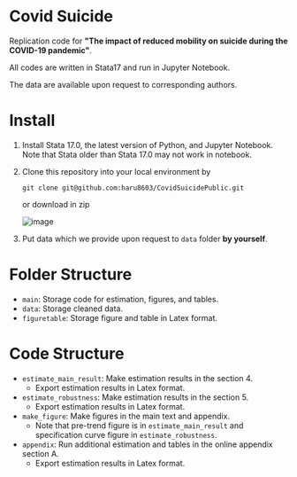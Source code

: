 # Covid Suicide
Replication code for **"The impact of reduced mobility on suicide during the COVID-19 pandemic"**. 

All codes are written in Stata17 and run in Jupyter Notebook. 

The data are available upon request to corresponding authors.

# Install

1. Install Stata 17.0, the latest version of Python, and Jupyter Notebook. Note that Stata older than Stata 17.0 may not work in notebook.

2. Clone this repository into your local environment by 

    ```git clone git@github.com:haru8603/CovidSuicidePublic.git```
    
   or download in zip
   
   ![image](https://user-images.githubusercontent.com/38587774/204088864-abf6d624-01a4-4ca3-bf95-01459dadf9b9.png)

3. Put data which we provide upon request to ```data``` folder  **by yourself**.

# Folder Structure
- ```main```: Storage code for estimation, figures, and tables.
- ```data```: Storage cleaned data.
- ```figuretable```: Storage figure and table in Latex format.

# Code Structure
- ```estimate_main_result```: Make estimation results in the section 4. 
  - Export estimation results in Latex format.
- ```estimate_robustness```: Make estimation results in the section 5. 
  - Export estimation results in Latex format.
- ```make_figure```: Make figures in the main text and appendix.
  - Note that pre-trend figure is in ```estimate_main_result``` and specification curve figure in ```estimate_robustness```. 
- ```appendix```: Run additional estimation and tables in the online appendix section A. 
  - Export estimation results in Latex format.

